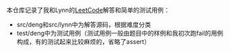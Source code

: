 本仓库记录了我和Lynn的[LeetCode](https://leetcode-cn.com/problemset/all/)解答和简单的测试用例：

- src/deng和src/lynn中为解答源码，根据难度分类
- test/deng中为测试用例（测试用例一般由题目中的样例和我初次跑fail的用例构成，有的测试起来比较麻烦的，省略了assert）
